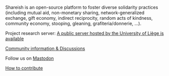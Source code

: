 Shareish is an open-source platform to foster diverse solidarity practices (including mutual aid, non-monetary sharing, network-generalized exchange, gift economy, 
indirect reciprocity, random acts of kindness, community economy, stooping, gleaning, grafiteria/donnerie, ...).

Project research server: [A public server hosted by the University of Liège is available](https://shareish.org/)

[Community information & Discussions](https://github.com/shareish/shareish/discussions)

Follow us on [Mastodon](https://mapstodon.space/@shareish)

[How to contribute](https://github.com/shareish/shareish/blob/main/CONTRIBUTING.md)
